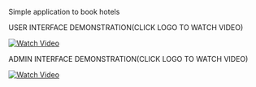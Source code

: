 
Simple application to book hotels

USER INTERFACE DEMONSTRATION(CLICK LOGO TO WATCH VIDEO)

[![Watch Video](https://www.mediafire.com/view/9eua7erw681i2pk/ysss_booking.png/file)](https://www.veed.io/view/572f87e8-7a88-405c-9410-83275aac63e6)

ADMIN INTERFACE DEMONSTRATION(CLICK LOGO TO WATCH VIDEO)

[![Watch Video](https://www.mediafire.com/view/5syw32mnmuotjcq/ysss_booking_admin.png/file)](https://www.veed.io/view/ad4cb58f-e36d-4407-b146-fc46aa5c2f54)
